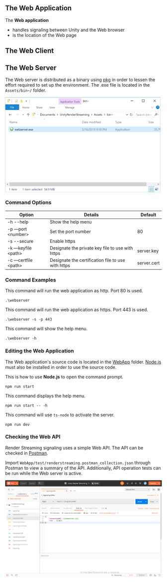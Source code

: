 ## The Web Application

The **Web application** 

- handles signaling between Unity and the Web browser
- is the location of the Web page 



## The Web Client



## The Web Server

The Web server is distributed as a binary using [pkg](https://www.npmjs.com/package/pkg) in order to lessen the effort required to set up the environment. The .exe file is located in the `Assets/bin~/` folder.

<img src="../images/launch_webserver_explorer.png" width=500 align=center>

### Command Options

|Option|Details|Default|
|-------|-----|-------|
|-h --help|Show the help menu||
|-p —port \<number\>|Set the port number|80|
|-s --secure|Enable https||
|-k —keyfile \<path\>|Designate the private key file to use with https|server.key|
|-c —certfile \<path\>|Designate the certification file to use with https|server.cert|

### Command Examples

This command will run the web application as http. Port 80 is used.

```shell
.\webserver
```

This command will run the web application as https. Port 443 is used.

```shell
.\webserver -s -p 443
```

This command will show the help menu. 

```shell
.\webserver -h
```

### Editing the Web Application

The Web application's source code is located in the [WebApp](..../WebApp) folder. [Node.js](https://nodejs.org/) must also be installed in order to use the source code.

This is how to use **Node.js** to open the command prompt.

```shell
npm run start
```

This command displays the help menu. 

```shell
npm run start -- -h
```

This command will use `ts-node` to activate the server.

```shell
npm run dev
```

### Checking the Web API

Render Streaming signaling uses a simple Web API. The API can be checked in [Postman](https://www.getpostman.com/).

Import `WebApp/test/renderstreaming.postman_collection.json` through Postman to view a summary of the API. Additionally, API operation tests can be run while the Web server is active.

<img src="../images/postman_example.png" width=600 align=center>
